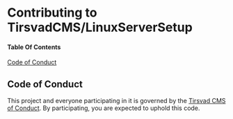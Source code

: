 # Contributing to TirsvadCMS/LinuxServerSetup

#### Table Of Contents
[Code of Conduct](#code-of-conduct)

## Code of Conduct
This project and everyone participating in it is governed by the [Tirsvad CMS of Conduct](CODE_OF_CONDUCT.md). By participating, you are expected to uphold this code.